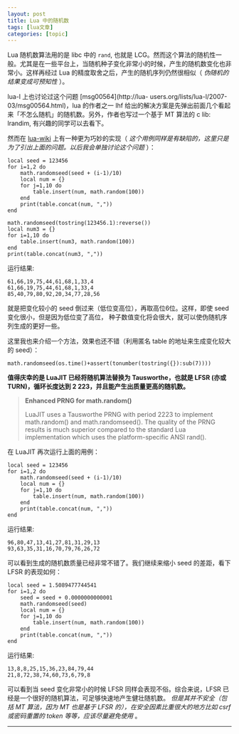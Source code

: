 ```yaml
---
layout: post
title: Lua 中的随机数  
tags: [lua文章]
categories: [topic]
---
```

Lua 随机数算法用的是 libc 中的 `rand`, 也就是
LCG。然而这个算法的随机性一般。尤其是在一些平台上，当随机种子变化非常小的时候，产生的随机数变化也非常小。这样再经过 Lua
的精度取舍之后，产生的随机序列仍然很相似（ _伪随机的结果变成可预知性_ ）。

lua-l 上也讨论过这个问题 [msg00564](http://lua-
users.org/lists/lua-l/2007-03/msg00564.html)，lua 的作者之一 lhf
给出的解决方案是先弹出前面几个看起来「不怎么随机」的随机数。另外，作者也写过一个基于 MT 算法的 c lib: lrandim, 有兴趣的同学可以去看下。

然而在 [lua-wiki](http://lua-users.org/wiki/MathLibraryTutorial) 上有一种更为巧妙的实现（
_这个用例同样是有缺陷的，这里只是为了引出上面的问题。以后我会单独讨论这个问题_ ）：

    
    
    local seed = 123456
    for i=1,2 do
        math.randomseed(seed + (i-1)/10)
        local num = {}
        for j=1,10 do
            table.insert(num, math.random(100))
        end
        print(table.concat(num, ","))
    end
    
    math.randomseed(tostring(123456.1):reverse())
    local num3 = {}
    for i=1,10 do
        table.insert(num3, math.random(100))
    end
    print(table.concat(num3, ","))
    

运行结果:

    
    
    61,66,19,75,44,61,68,1,33,4
    61,66,19,75,44,61,68,1,33,4
    85,40,79,80,92,20,34,77,28,56
    

就是把变化较小的 seed 倒过来（低位变高位），再取高位6位。这样，即使 seed 变化很小，但是因为低位变了高位，
种子数值变化将会很大，就可以使伪随机序列生成的更好一些。

这里我也来介绍一个方法，效果也还不错（利用匿名 table 的地址来生成变化较大的 seed）：

    
    
    math.randomseed(os.time()+assert(tonumber(tostring({}):sub(7))))
    

**值得庆幸的是 LuaJIT 已经将随机算法替换为 Tausworthe，也就是 LFSR (亦或 TURN)，循环长度达到 2
223，并且能产生出质量更高的随机数。**

> **Enhanced PRNG for math.random()**  
>  
>  LuaJIT uses a Tausworthe PRNG with period 2223 to implement math.random()
> and math.randomseed(). The quality of the PRNG results is much superior
> compared to the standard Lua implementation which uses the platform-specific
> ANSI rand().

在 LuaJIT 再次运行上面的用例：

    
    
    local seed = 123456
    for i=1,2 do
        math.randomseed(seed + (i-1)/10)
        local num = {}
        for j=1,10 do
            table.insert(num, math.random(100))
        end
        print(table.concat(num, ","))
    end
    

运行结果:

    
    
    96,80,47,13,41,27,81,31,29,13
    93,63,35,31,16,70,79,76,26,72
    

可以看到生成的随机数质量已经非常不错了。我们继续来缩小 seed 的差距，看下 LFSR 的表现如何：

    
    
    local seed = 1.5089477744541
    for i=1,2 do
        seed = seed + 0.0000000000001
        math.randomseed(seed)
        local num = {}
        for j=1,10 do
            table.insert(num, math.random(100))
        end
        print(table.concat(num, ","))
    end
    

运行结果:

    
    
    13,8,8,25,15,36,23,84,79,44
    21,8,72,38,74,60,73,6,79,8
    

可以看到当 seed 变化非常小的时候 LFSR 同样会表现不俗。综合来说，LFSR 已经是一个很好的随机算法，可足够快速地产生健壮随机数。
_但是其并不安全（包括 MT 算法，因为 MT 也是基于 LFSR 的），在安全因素比重很大的地方比如 csrf 或密码重置的 token
等等，应该尽量避免使用_ 。

* * *